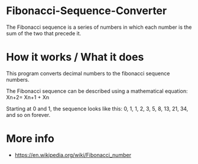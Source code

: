 # Fibonacci-Sequence-Converter

The Fibonacci sequence is a series of numbers in which each number is the sum of the two that precede it.

# How it works / What it does

This program converts decimal numbers to the fibonacci sequence numbers. 

The Fibonacci sequence can be described using a mathematical equation: Xn+2= Xn+1 + Xn

Starting at 0 and 1, the sequence looks like this: 0, 1, 1, 2, 3, 5, 8, 13, 21, 34, and so on forever. 

# More info
- https://en.wikipedia.org/wiki/Fibonacci_number

